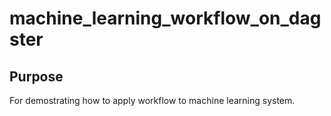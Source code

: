 # machine_learning_workflow_on_dagster

## Purpose
For demostrating how to apply workflow to machine learning system.
